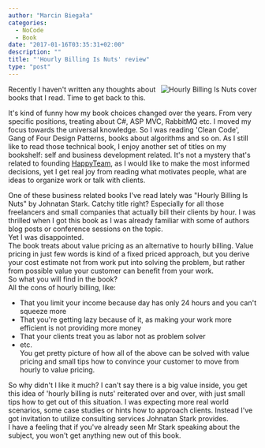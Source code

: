 ```yaml
---
author: "Marcin Biegała"
categories:
  - NoCode
  - Book
date: "2017-01-16T03:35:31+02:00"
description: ""
title: "'Hourly Billing Is Nuts' review"
type: "post"
---
```

<img style="float: right;" src="/img/hourlybillingisnuts.png" alt="Hourly Billing Is Nuts cover">

Recently I haven't written any thoughts about books that I read.
Time to get back to this.

It's kind of funny how my book choices changed over the years. From very specific positions, treating about C#, ASP MVC, RabbitMQ etc. I moved my focus towards the universal knowledge. So I was reading 'Clean Code',  Gang of Four Design Patterns, books about algorithms and so on. As I still like to read those technical book, I enjoy another set of titles on my bookshelf: self and business development related. It's not a mystery that's related to founding [HappyTeam](https://happyteam.io), as I would like to make the most informed decisions, yet I get real joy from reading what motivates people, what are ideas to organize work or talk with clients.

One of these business related books I've read lately was "Hourly Billing Is Nuts" by Johnatan Stark. Catchy title right? Especially for all those freelancers and small companies that actually bill their clients by hour.
I was thrilled when I got this book as I was already familiar with some of  authors blog posts or conference sessions on the topic.  
Yet I was disappointed.  
The book treats about value pricing as an alternative to hourly billing. Value pricing in just few words is kind of a fixed priced approach, but you derive your cost estimate not from work put into solving the problem, but rather from possible value your customer can benefit from your work.  
So what you will find in the book?  
All the cons of hourly billing, like:  
* That you limit your income because day has only 24 hours and you can't squeeze more  
* That you're getting lazy because of it, as making your work more efficient is not providing more money  
* That your clients treat you as labor not as problem solver  
* etc.  
You get pretty picture of how all of the above can be solved with value pricing and small tips how to convince your customer to move from hourly to value pricing.  

So why didn't I like it much?
I can't say there is a big value inside, you get this idea of 'hourly billing is nuts' reiterated over and over, with just small tips how to get out of this situation. I was expecting more real world scenarios, some case studies or hints how to approach clients. Instead I've got invitation to utilize consulting services Johnatan Stark provides.  
I have a feeling that if you've already seen Mr Stark speaking about the subject, you won't get anything new out of this book.